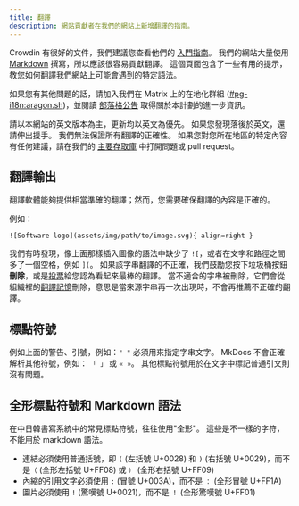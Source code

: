 ```yaml
---
title: 翻譯
description: 網站貢獻者在我們的網站上新增翻譯的指南。
---
```


Crowdin 有很好的文件，我們建議您查看他們的 [入門指南](https://support.crowdin.com/crowdin-intro)。 我們的網站大量使用 [Markdown](https://en.wikipedia.org/wiki/Markdown) 撰寫，所以應該很容易貢獻翻譯。 這個頁面包含了一些有用的提示，教您如何翻譯我們網站上可能會遇到的特定語法。

如果您有其他問題的話，請加入我們在 Matrix 上的在地化群組 ([#pg-i18n:aragon.sh](https://matrix.to/#/%23pg-i18n:aragon.sh))，並閱讀 [部落格公告](https://blog.privacyguides.org/2023/02/26/i18n-announcement) 取得關於本計劃的進一步資訊。

請以本網站的英文版本為主，更新均以英文為優先。 如果您發現落後於英文，還請伸出援手。 我們無法保證所有翻譯的正確性。 如果您對您所在地區的特定內容有任何建議，請在我們的 [主要存取庫](https://github.com/privacyguides/privacyguides.org) 中打開問題或 pull request。

## 翻譯輸出

翻譯軟體能夠提供相當準確的翻譯；然而，您需要確保翻譯的內容是正確的。

例如：

```text
![Software logo](assets/img/path/to/image.svg){ align=right }
```

我們有時發現，像上面那樣插入圖像的語法中缺少了 `![`，或者在文字和路徑之間多了一個空格，例如 `](`。 如果該字串翻譯的不正確，我們鼓勵您按下垃圾桶按鈕**刪除**，或是[投票](https://support.crowdin.com/enterprise/getting-started-for-volunteers/#voting-view)給您認為看起來最棒的翻譯。 當不適合的字串被刪除，它們會從組織裡的[翻譯記憶](https://support.crowdin.com/enterprise/translation-memory)刪除，意思是當來源字串再一次出現時，不會再推薦不正確的翻譯。

## 標點符號

例如上面的警告、引號，例如：`" "` 必須用來指定字串文字。 MkDocs 不會正確解析其他符號，例如： `「 」` 或 `« »`。 其他標點符號用於在文字中標記普通引文則沒有問題。

## 全形標點符號和 Markdown 語法

在中日韓書寫系統中的常見標點符號，往往使用"全形"。 這些是不一樣的字符，不能用於 markdown 語法。

- 連結必須使用普通括號，即 `(` (左括號 U+0028) 和 `)` (右括號 U+0029)，而不是`（` (全形左括號 U+FF08) 或 `）` (全形右括號 U+FF09)
- 內縮的引用文字必須使用 `:` (冒號 U+003A)，而不是 `：` (全形冒號 U+FF1A)
- 圖片必須使用 `!` (驚嘆號 U+0021)，而不是 `！` (全形驚嘆號 U+FF01)
